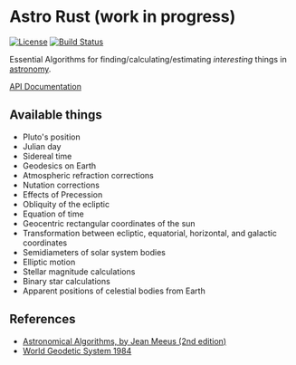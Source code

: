 # Astro Rust (work in progress)

[![License](https://img.shields.io/packagist/l/doctrine/orm.svg)](https://github.com/saurvs/astro-rust/blob/master/LICENSE.md) [![Build Status](https://travis-ci.org/saurvs/astro-rust.svg?branch=master)](https://travis-ci.org/saurvs/astro-rust)

Essential Algorithms for finding/calculating/estimating *interesting* things in [astronomy](https://en.wikipedia.org/wiki/Astronomy).

[API Documentation](https://saurvs.github.io/astro-rust/)

## Available things
* Pluto's position
* Julian day
* Sidereal time
* Geodesics on Earth
* Atmospheric refraction corrections
* Nutation corrections
* Effects of Precession
* Obliquity of the ecliptic
* Equation of time
* Geocentric rectangular coordinates of the sun
* Transformation between ecliptic, equatorial, horizontal, and galactic coordinates
* Semidiameters of solar system bodies
* Elliptic motion
* Stellar magnitude calculations
* Binary star calculations
* Apparent positions of celestial bodies from Earth

## References
* [Astronomical Algorithms, by Jean Meeus (2nd edition)](http://www.willbell.com/math/mc1.htm)
* [World Geodetic System 1984](https://confluence.qps.nl/pages/viewpage.action?pageId=29855173)
